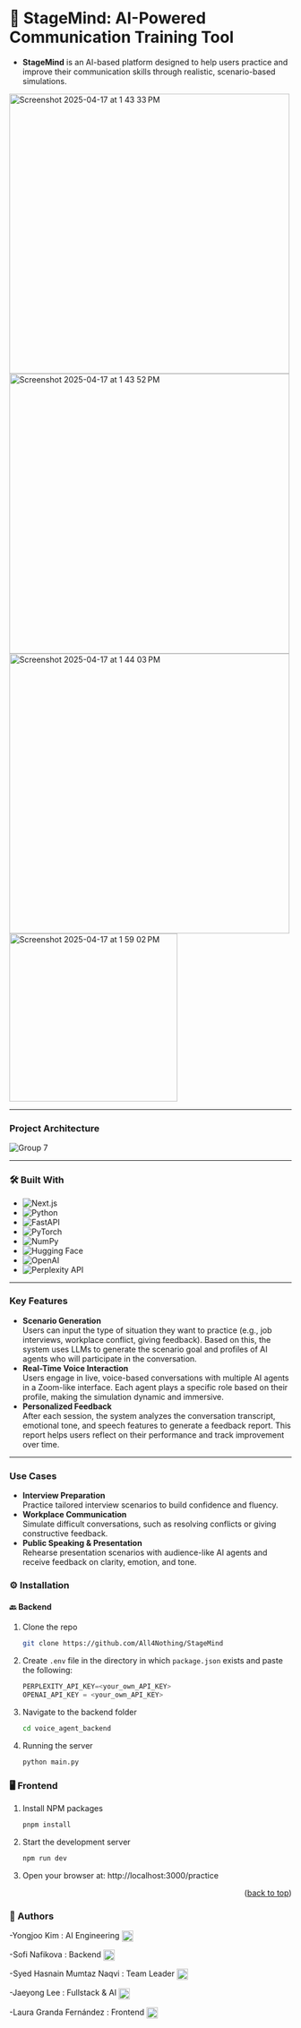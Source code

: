 # 🧠 StageMind: AI-Powered Communication Training Tool
- **StageMind** is an AI-based platform designed to help users practice and improve their communication skills through realistic, scenario-based simulations.
<img width="500" alt="Screenshot 2025-04-17 at 1 43 33 PM" src="https://github.com/user-attachments/assets/85fc2131-466b-412b-846c-f9c970a25ce6" />
<img width="500" alt="Screenshot 2025-04-17 at 1 43 52 PM" src="https://github.com/user-attachments/assets/431e5b3b-e583-4957-a167-d45396e1a77a" />
<img width="500" alt="Screenshot 2025-04-17 at 1 44 03 PM" src="https://github.com/user-attachments/assets/a67efb10-5b38-42ac-9d37-01428fb78c8d" />
<img width="300" alt="Screenshot 2025-04-17 at 1 59 02 PM" src="https://github.com/user-attachments/assets/c54bf1c7-ccb1-4f07-adc7-7fc7585331db" />

---  
### Project Architecture  
![Group 7](https://github.com/user-attachments/assets/f92f2adf-ca3b-42f2-a719-78383ac23f8e)

---
### 🛠️ Built With
* ![Next.js](https://img.shields.io/badge/Next.js-000000?style=for-the-badge&logo=next.js&logoColor=white)  
* ![Python](https://img.shields.io/badge/python-3670A0?style=for-the-badge&logo=python&logoColor=ffdd54)  
* ![FastAPI](https://img.shields.io/badge/FastAPI-005571?style=for-the-badge&logo=fastapi&logoColor=white)  
* ![PyTorch](https://img.shields.io/badge/PyTorch-ee4c2c?style=for-the-badge&logo=pytorch&logoColor=white)  
* ![NumPy](https://img.shields.io/badge/Numpy-013243?style=for-the-badge&logo=numpy&logoColor=white)  
* ![Hugging Face](https://img.shields.io/badge/HuggingFace-FFD21F?style=for-the-badge&logo=huggingface&logoColor=black)  
* ![OpenAI](https://img.shields.io/badge/OpenAI-412991?style=for-the-badge&logo=openai&logoColor=white)   
* ![Perplexity API](https://img.shields.io/badge/Perplexity%20API-000000?style=for-the-badge&logo=data:image/svg+xml;base64,PHN2ZyBmaWxsPSIjRkZGIiB2aWV3Qm94PSIwIDAgMTYgMTYiIHdpZHRoPSIxNiIgaGVpZ2h0PSIxNiIgeG1sbnM9Imh0dHA6Ly93d3cudzMu%0D%0Ab3JnLzIwMDAvc3ZnIj48Y2lyY2xlIGN4PSI4IiBjeT0iOCIgcj0iOCI+PC9jaXJjbGU+PC9zdmc+)  
---
### Key Features
- **Scenario Generation**  
Users can input the type of situation they want to practice (e.g., job interviews, workplace conflict, giving feedback).
Based on this, the system uses LLMs to generate the scenario goal and profiles of AI agents who will participate in the conversation.
- **Real-Time Voice Interaction**  
Users engage in live, voice-based conversations with multiple AI agents in a Zoom-like interface. Each agent plays a specific role based on their profile, making the simulation dynamic and immersive.
- **Personalized Feedback**  
After each session, the system analyzes the conversation transcript, emotional tone, and speech features to generate a feedback report.
This report helps users reflect on their performance and track improvement over time.
---
### Use Cases
- **Interview Preparation**  
Practice tailored interview scenarios to build confidence and fluency.
- **Workplace Communication**  
Simulate difficult conversations, such as resolving conflicts or giving constructive feedback.
- **Public Speaking & Presentation**  
Rehearse presentation scenarios with audience-like AI agents and receive feedback on clarity, emotion, and tone.

### ⚙️ Installation
#### 🔙 Backend
1. Clone the repo
   ```sh
   git clone https://github.com/All4Nothing/StageMind
   ```
2. Create `.env` file in the directory in which `package.json` exists and paste the following:
   ```js
   PERPLEXITY_API_KEY=<your_own_API_KEY>
   OPENAI_API_KEY = <your_own_API_KEY>
   ```
3. Navigate to the backend folder
   ```sh
   cd voice_agent_backend
   ```
4. Running the server
   ```sh
   python main.py
   ```
### 🖥️ Frontend
1. Install NPM packages
   ```sh
   pnpm install
   ```
2. Start the development server
   ```sh
   npm run dev
   ```
3. Open your browser at:  http://localhost:3000/practice
<p align="right">(<a href="#readme-top">back to top</a>)</p>

### 👥 Authors
<p align="left">
  -Yongjoo Kim : AI Engineering
<a href="https://www.linkedin.com/in/yongjoo-kim/" target="blank"><img align="center" src="https://raw.githubusercontent.com/rahuldkjain/github-profile-readme-generator/master/src/images/icons/Social/linked-in-alt.svg" alt="lauragrandaf" height="20" width="20" /></a>
</p>
<p align="left">
  -Sofi Nafikova : Backend
  <a href="https://www.linkedin.com/in/s0f1/" target="blank"><img align="center" src="https://raw.githubusercontent.com/rahuldkjain/github-profile-readme-generator/master/src/images/icons/Social/linked-in-alt.svg" alt="lauragrandaf" height="20" width="20" /></a>
</p>
<p align="left">
  -Syed Hasnain Mumtaz Naqvi : Team Leader
<a href="https://linkedin.com/in/shmn/" target="blank"><img align="center" src="https://raw.githubusercontent.com/rahuldkjain/github-profile-readme-generator/master/src/images/icons/Social/linked-in-alt.svg" alt="lauragrandaf" height="20" width="20" /></a>
</p>
<p align="left">
  -Jaeyong Lee : Fullstack & AI
<a href="https://www.linkedin.com/in/ljys/" target="blank"><img align="center" src="https://raw.githubusercontent.com/rahuldkjain/github-profile-readme-generator/master/src/images/icons/Social/linked-in-alt.svg" alt="lauragrandaf" height="20" width="20" /></a>
</p>
<p align="left">
  -Laura Granda Fernández : Frontend
  <a href="https://linkedin.com/in/lauragrandaf" target="blank"><img align="center" src="https://raw.githubusercontent.com/rahuldkjain/github-profile-readme-generator/master/src/images/icons/Social/linked-in-alt.svg" alt="lauragrandaf" height="20" width="20" /></a>
</p>
